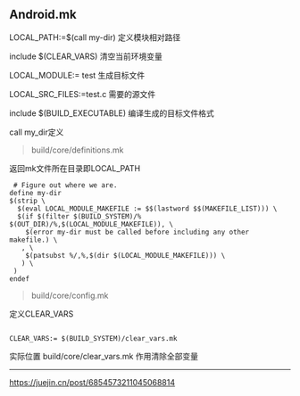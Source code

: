 ## Android.mk





LOCAL_PATH:=$(call my-dir)  定义模块相对路径

include $(CLEAR_VARS)   清空当前环境变量

LOCAL_MODULE:= test  生成目标文件

LOCAL_SRC_FILES:=test.c  需要的源文件

include $(BUILD_EXECUTABLE)  编译生成的目标文件格式



call my_dir定义

> build/core/definitions.mk

返回mk文件所在目录即LOCAL_PATH

```
 # Figure out where we are.
define my-dir
$(strip \
  $(eval LOCAL_MODULE_MAKEFILE := $$(lastword $$(MAKEFILE_LIST))) \
  $(if $(filter $(BUILD_SYSTEM)/% $(OUT_DIR)/%,$(LOCAL_MODULE_MAKEFILE)), \
    $(error my-dir must be called before including any other makefile.) \
   , \
    $(patsubst %/,%,$(dir $(LOCAL_MODULE_MAKEFILE))) \
   ) \
 )
endef
```





> build/core/config.mk

定义CLEAR_VARS

```

CLEAR_VARS:= $(BUILD_SYSTEM)/clear_vars.mk
```

实际位置 build/core/clear_vars.mk 作用清除全部变量







---

https://juejin.cn/post/6854573211045068814
